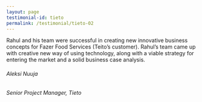 ```yaml
---
layout: page
testimonial-id: tieto
permalink: /testimonial/tieto-02
---
```


Rahul and his team were successful in creating new innovative business concepts for Fazer Food Services (Teito’s customer). Rahul’s team came up with creative new way of using technology, along with a viable strategy for entering the market and a solid business case analysis.

###### Aleksi Nuuja

###### Senior Project Manager, Tieto
